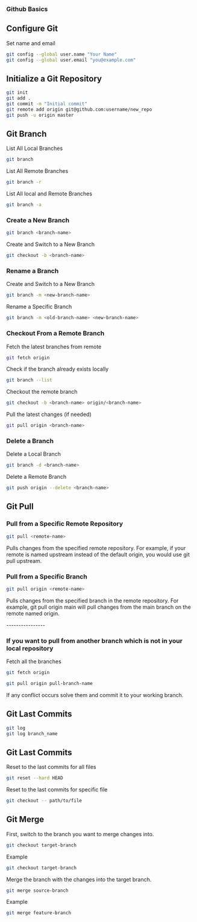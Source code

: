 ### Github Basics

## Configure Git

<p>Set name and email</p>

```sh
git config --global user.name "Your Name"
git config --global user.email "you@example.com"
```

## Initialize a Git Repository

```sh
git init
git add .
git commit -m "Initial commit"
git remote add origin git@github.com:username/new_repo
git push -u origin master
```

## Git Branch

<p>List All Local Branches</p>

```sh
git branch
```

<p>List All Remote Branches</p>

```sh
git branch -r
```

<p>List All local and Remote Branches</p>

```sh
git branch -a
```

<h3>Create a New Branch</h3>

```sh
git branch <branch-name>
```

<p>Create and Switch to a New Branch</p>

```sh
git checkout -b <branch-name>
```


<h3>Rename a Branch</h3>

<p>Create and Switch to a New Branch</p>

```sh
git branch -m <new-branch-name>
```

<p>Rename a Specific Branch</p>

```sh
git branch -m <old-branch-name> <new-branch-name>
```

<h3>Checkout From a Remote Branch</h3>

<p>Fetch the latest branches from remote</p>

```sh
git fetch origin
```

<p>Check if the branch already exists locally</p>

```sh
git branch --list
```

<p>Checkout the remote branch</p>

```sh
git checkout -b <branch-name> origin/<branch-name>
```

<p>Pull the latest changes (if needed)</p>

```sh
git pull origin <branch-name>
```

<h3>Delete a Branch</h3>

<p>Delete a Local Branch</p>

```sh
git branch -d <branch-name>
```

<p>Delete a Remote Branch</p>

```sh
git push origin --delete <branch-name>
```

## Git Pull

<h3>Pull from a Specific Remote Repository</h3>

```sh
git pull <remote-name>
```

<p>Pulls changes from the specified remote repository. For example, if your remote is named upstream instead of the default origin, you would use git pull upstream.</p>

<h3>Pull from a Specific Branch</h3>

```sh
git pull origin <remote-name>
```

<p>Pulls changes from the specified branch in the remote repository. For example, git pull origin main will pull changes from the main branch on the remote named origin.</p>

<p>----------------</p>

<h3>If you want to pull from another branch which is not in your local repository</h3>

Fetch all the branches

```sh
git fetch origin
```
```sh
git pull origin pull-branch-name
```

If any conflict occurs solve  them and commit it to your working branch.

## Git Last Commits

```sh
git log
git log branch_name
```

## Git Last Commits

<p>Reset to the last commits for all files</p>

```sh
git reset --hard HEAD
```

<p>Reset to the last commits for specific file</p>

```sh
git checkout -- path/to/file
```

## Git Merge

<p>First, switch to the branch you want to merge changes into.</p>

```sh
git checkout target-branch
```

<p>Example</p>

```sh
git checkout target-branch
```

<p>Merge the branch with the changes into the target branch.</p>

```sh
git merge source-branch
```

<p>Example</p>

```sh
git merge feature-branch
```
